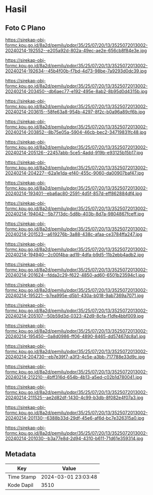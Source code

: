 # Hasil

## Foto C Plano

https://sirekap-obj-formc.kpu.go.id/8a2d/pemilu/pdpr/35/25/07/20/13/3525072013002-20240214-192552--e205a92d-802a-49ec-ae2e-656cb8f84e3e.jpg

https://sirekap-obj-formc.kpu.go.id/8a2d/pemilu/pdpr/35/25/07/20/13/3525072013002-20240214-192634--45b4f00b-f7bd-4d73-98be-7a9293d0dc39.jpg

https://sirekap-obj-formc.kpu.go.id/8a2d/pemilu/pdpr/35/25/07/20/13/3525072013002-20240214-203450--db6aec77-e192-495e-8ab2-8b95d0d4315b.jpg

https://sirekap-obj-formc.kpu.go.id/8a2d/pemilu/pdpr/35/25/07/20/13/3525072013002-20240214-203615--58fe63a8-954b-4297-8f2c-b0a96a89cf6b.jpg

https://sirekap-obj-formc.kpu.go.id/8a2d/pemilu/pdpr/35/25/07/20/13/3525072013002-20240214-203852--8b75e05a-5904-46cb-bec2-34719831fc48.jpg

https://sirekap-obj-formc.kpu.go.id/8a2d/pemilu/pdpr/35/25/07/20/13/3525072013002-20240214-205126--22457abb-5ce5-4add-919b-e93125b15b17.jpg

https://sirekap-obj-formc.kpu.go.id/8a2d/pemilu/pdpr/35/25/07/20/13/3525072013002-20240214-204227--62a1e1da-ef40-455c-9060-da00907baf47.jpg

https://sirekap-obj-formc.kpu.go.id/8a2d/pemilu/pdpr/35/25/07/20/13/3525072013002-20240214-193401--eba6ac80-2591-4d5f-857d-eff862884df4.jpg

https://sirekap-obj-formc.kpu.go.id/8a2d/pemilu/pdpr/35/25/07/20/13/3525072013002-20240214-194042--5b7713dc-5d8b-403b-8d7a-9804867fceff.jpg

https://sirekap-obj-formc.kpu.go.id/8a2d/pemilu/pdpr/35/25/07/20/13/3525072013002-20240214-201523--a619276b-3a88-438c-afaa-ce3784ffa247.jpg

https://sirekap-obj-formc.kpu.go.id/8a2d/pemilu/pdpr/35/25/07/20/13/3525072013002-20240214-194940--2c00f4ba-ad19-4dfa-b9d5-11b2ebb4adb2.jpg

https://sirekap-obj-formc.kpu.go.id/8a2d/pemilu/pdpr/35/25/07/20/13/3525072013002-20240214-201624--fdda2c29-f622-4850-ad60-6501b23594c1.jpg

https://sirekap-obj-formc.kpu.go.id/8a2d/pemilu/pdpr/35/25/07/20/13/3525072013002-20240214-195221--b7ea995e-d5b1-430a-b018-9ab7369a7071.jpg

https://sirekap-obj-formc.kpu.go.id/8a2d/pemilu/pdpr/35/25/07/20/13/3525072013002-20240214-205107--50b59d3d-0323-42d9-8cfa-f1dfe4bbf009.jpg

https://sirekap-obj-formc.kpu.go.id/8a2d/pemilu/pdpr/35/25/07/20/13/3525072013002-20240214-195450--0a8d0986-ff06-4890-8465-dd57467dc8a1.jpg

https://sirekap-obj-formc.kpu.go.id/8a2d/pemilu/pdpr/35/25/07/20/13/3525072013002-20240214-204730--eb7e39f7-a3f3-4c5e-a3bb-717788e33d9c.jpg

https://sirekap-obj-formc.kpu.go.id/8a2d/pemilu/pdpr/35/25/07/20/13/3525072013002-20240214-212210--4bff316d-654b-4b13-a5ed-c02b1d780041.jpg

https://sirekap-obj-formc.kpu.go.id/8a2d/pemilu/pdpr/35/25/07/20/13/3525072013002-20240214-211525--ae2d82df-1430-4c99-b3db-8f082e4f07a3.jpg

https://sirekap-obj-formc.kpu.go.id/8a2d/pemilu/pdpr/35/25/07/20/13/3525072013002-20240214-201130--6388b33d-29df-45e6-af6d-bc7e326315a0.jpg

https://sirekap-obj-formc.kpu.go.id/8a2d/pemilu/pdpr/35/25/07/20/13/3525072013002-20240214-201030--b3a77e8d-2d94-4310-b611-71d61e359314.jpg


## Metadata

| Key        | Value               |
| ---------- | ------------------- |
| Time Stamp | 2024-03-01 23:03:48 |
| Kode Dapil | 3510                |



